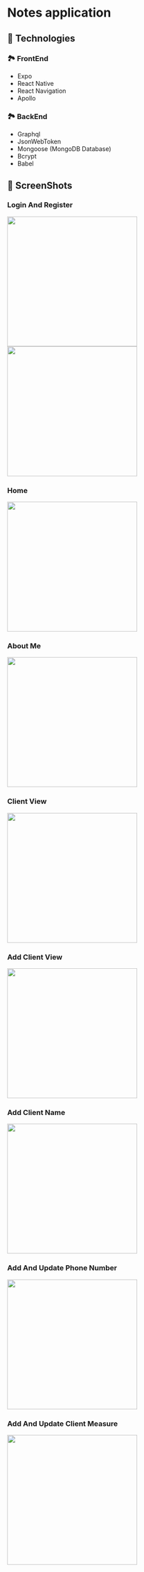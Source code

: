 # Notes application

## 🍮 Technologies

### 🏞 FrontEnd

-   Expo
-   React Native
-   React Navigation
-   Apollo

### 🏞 BackEnd

-   Graphql
-   JsonWebToken
-   Mongoose (MongoDB Database)
-   Bcrypt
-   Babel

## 📱 ScreenShots

### Login And Register

<img src="../assets/login.png?raw=true" width="300">
<img src="../assets/register.png?raw=true" width="300">

### Home

<img src="../assets/home.png?raw=true" width="300">

### About Me

<img src="../assets/about_me.png?raw=true" width="300">

### Client View

<img src="../assets/view_client.png?raw=true" width="300">

### Add Client View

<img src="../assets/add_client.png?raw=true" width="300">

### Add Client Name

<img src="../assets/update_client.png?raw=true" width="300">

### Add And Update Phone Number

<img src="../assets/new_phone.png?raw=true" width="300">

### Add And Update Client Measure

<img src="../assets/new_measure.png?raw=true" width="300">


